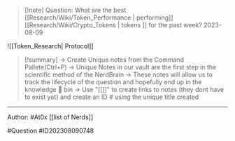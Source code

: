 
>[!note] Question: 
> What are the best [[Research/Wiki/Token_Performance | performing]] [[Research/Wiki/Crypto_Tokens | tokens ]] for the past week? 2023-08-09

![[Token_Research| Protocol]]

>[!summary] 
>-> Create Unique notes from the Command Pallete(Ctrl+P)
>-> Unique Notes in our vault are the first step in the scientific method of the NerdBrain
-> These notes will allow us to track the lifecycle of the question and hopefully end up in the knowledge 🧠 bin
-> Use "[[]]" to create links to notes (they dont have to exist yet) and create an ID # using the unique title created 



---


Author: #At0x [[list of Nerds]]

#Question #ID202308090748